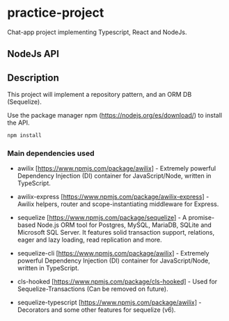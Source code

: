 # practice-project

Chat-app project implementing Typescript, React and NodeJs.

## NodeJs API

## Description
This project will implement a repository pattern, and an ORM DB (Sequelize).

Use the package manager npm (https://nodejs.org/es/download/) to install the API.

```bash
npm install
```

### Main dependencies used

- awilix [https://www.npmjs.com/package/awilix] - Extremely powerful Dependency Injection (DI) container for JavaScript/Node, written in TypeScript.

- awilix-express [https://www.npmjs.com/package/awilix-express] - Awilix helpers, router and scope-instantiating middleware for Express.

- sequelize [https://www.npmjs.com/package/sequelize] - A promise-based Node.js ORM tool for Postgres, MySQL, MariaDB, SQLite and Microsoft SQL Server. It features solid transaction support, relations, eager and lazy loading, read replication and more.

- sequelize-cli [https://www.npmjs.com/package/awilix] - Extremely powerful Dependency Injection (DI) container for JavaScript/Node, written in TypeScript.

- cls-hooked [https://www.npmjs.com/package/cls-hooked] - Used for Sequelize-Transactions (Can be removed on future).

- sequelize-typescript [https://www.npmjs.com/package/awilix] - Decorators and some other features for sequelize (v6).

